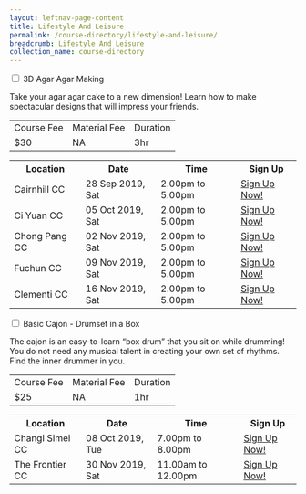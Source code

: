 ```yaml
---
layout: leftnav-page-content
title: Lifestyle And Leisure
permalink: /course-directory/lifestyle-and-leisure/
breadcrumb: Lifestyle And Leisure
collection_name: course-directory
---
```


<div class="courseAccordion">
	<div class="row">
	  <div class="col">
		<div class="tabs">
		  <div class="tab">
			<a name="3d-agar-agar-making"></a>    
			<input type="checkbox" id="chck1">
			<label class="tab-label" for="chck1">3D Agar Agar Making</label>
			<div class="tab-content">
				<p>Take your agar agar cake to a new dimension! Learn how to make spectacular designs that will impress your friends.</p>
			  	<div class="tbl-wrap"><table class="tbl">
				  <tr>
					<td class="tbl-subhdr">Course Fee</td>
					<td class="tbl-subhdr">Material Fee</td>
					<td class="tbl-subhdr">Duration</td>
				  </tr>
				  <tr>
					<td class="tbl-conval">$30</td>
					<td class="tbl-conval">NA</td>
					<td class="tbl-conval">3hr</td>
				  </tr>
				</table></div>
			</div>
        		<div class="tab-content">
			  	<div class="tbl-wrap"><table class="tbl">
				  <tr>
				    <th class="tbl-subhdr">Location</th>
				    <th class="tbl-subhdr">Date</th>
				    <th class="tbl-subhdr">Time</th>
				    <th class="tbl-subhdr">Sign Up</th>
				  </tr>
				  <tr>
				    <td class="tbl-conval">Cairnhill CC</td>
				    <td class="tbl-conval">28 Sep 2019, Sat</td>
				    <td class="tbl-conval">2.00pm to 5.00pm</td>
				    <td class="tbl-conval"><a href="https://www.onepa.sg/class/details/c026725580" target="_blank">Sign Up Now!</a></td>
				  </tr>
				  <tr>
				    <td class="tbl-conval">Ci Yuan CC</td>
				    <td class="tbl-conval">05 Oct 2019, Sat</td>
				    <td class="tbl-conval">2.00pm to 5.00pm</td>
				    <td class="tbl-conval"><a href="https://www.onepa.sg/class/details/c026725451" target="_blank">Sign Up Now!</a></td>
				  </tr>
				  <tr>
				    <td class="tbl-conval">Chong Pang CC</td>
				    <td class="tbl-conval">02 Nov 2019, Sat</td>
				    <td class="tbl-conval">2.00pm to 5.00pm</td>
				    <td class="tbl-conval"><a href="https://www.onepa.sg/class/details/c026725559" target="_blank">Sign Up Now!</a></td>
					</tr>
				  <tr>
				    <td class="tbl-conval">Fuchun CC</td>
				    <td class="tbl-conval">09 Nov 2019, Sat</td>
				    <td class="tbl-conval">2.00pm to 5.00pm</td>
				    <td class="tbl-conval"><a href="https://www.onepa.sg/class/details/c026726359" target="_blank">Sign Up Now!</a></td>
				  </tr>
				  <tr>
				    <td class="tbl-conval">Clementi CC</td>
				    <td class="tbl-conval">16 Nov 2019, Sat</td>
				    <td class="tbl-conval">2.00pm to 5.00pm</td>
				    <td class="tbl-conval"><a href="https://www.onepa.sg/class/details/c026726588" target="_blank">Sign Up Now!</a></td>
				  </tr>
				</table></div>
			</div>
		  </div>
		  <div class="tab">
			<a name="basic-cajon-drumset-in-a-box"></a>    
			<input type="checkbox" id="chck2">
			<label class="tab-label" for="chck2">Basic Cajon - Drumset in a Box</label>
			<div class="tab-content">
				<p>The cajon is an easy-to-learn “box drum” that you sit on while drumming! You do not need any musical talent in creating your own set of rhythms. Find the inner drummer in you.</p>
			  	<div class="tbl-wrap"><table class="tbl">
				  <tr>
					<td class="tbl-subhdr">Course Fee</td>
					<td class="tbl-subhdr">Material Fee</td>
					<td class="tbl-subhdr">Duration</td>
				  </tr>
				  <tr>
					<td class="tbl-conval">$25</td>
					<td class="tbl-conval">NA</td>
					<td class="tbl-conval">1hr</td>
				  </tr>
				</table></div>
			</div>
        		<div class="tab-content">
			  	<div class="tbl-wrap"><table class="tbl">
				  <tr>
				    <th class="tbl-subhdr">Location</th>
				    <th class="tbl-subhdr">Date</th>
				    <th class="tbl-subhdr">Time</th>
				    <th class="tbl-subhdr">Sign Up</th>
				  </tr>
				  <tr>
				    <td class="tbl-conval">Changi Simei CC</td>
				    <td class="tbl-conval">08 Oct 2019, Tue</td>
				    <td class="tbl-conval">7.00pm to 8.00pm</td>
				    <td class="tbl-conval"><a href="https://www.onepa.sg/class/details/c026726962" target="_blank">Sign Up Now!</a></td>
				  </tr>
				  <tr>
				    <td class="tbl-conval">The Frontier CC</td>
				    <td class="tbl-conval">30 Nov 2019, Sat</td>
				    <td class="tbl-conval">11.00am to 12.00pm</td>
				    <td class="tbl-conval"><a href="https://www.onepa.sg/class/details/c026728097" target="_blank">Sign Up Now!</a></td>
				  </tr>
				</table></div>
			</div>
		  </div>
		</div>
	  </div>	  
	</div>
  </div>
